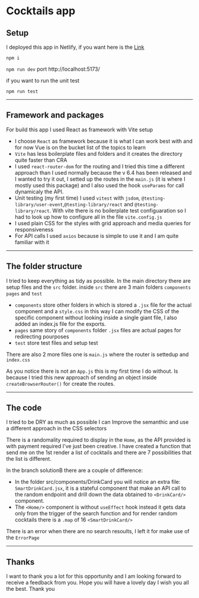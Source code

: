 # Cocktails app

## Setup

I deployed this app in Netlify, if you want here is the [Link](https://jazzy-manatee-cfb947.netlify.app)

`npm i`

`npm run dev` port http://localhost:5173/

if you want to run the unit test

`npm run test`

---

## Framework and packages

For build this app I used React as framework with Vite setup

- I choose `React` as framework because it is what I can work best with and for now Vue is on the bucket list of the topics to learn
- `Vite` has less boilerplate files and folders and it creates the directory quite faster than CRA
- I used `react-router-dom` for the routing and I tried this time a different approach than I used normally because the v 6.4 has been released and I wanted to try it out, I setted up the routes in the `main.js` (it is where I mostly used this package) and I also used the hook `useParams` for call dynamicaly the API.
- Unit testing (my first time) I used `vitest` with `jsdom`, `@testing-library/user-event`,`@testing-library/react` and `@testing-library/react`. With vite there is no boilerplate test configuaration so I had to look up how to configure all in the file `vite.config.js`
- I used plain CSS for the styles with grid approach and media queries for responsiveness
- For API calls I used `axios` because is simple to use it and I am quite familiar with it

---

## The folder structure

I tried to keep everything as tidy as possible.
In the main directory there are setup files and the `src` folder.
inside `src` there are 3 main folders `components` `pages` and `test`

- `components` store other folders in which is stored a `.jsx` file for the actual component and a `style.css` in this way I can modify the CSS of the specific component without looking inside a single giant file, I also added an index.js file for the exports.
- `pages` same story of `components` folder `.jsx` files are actual pages for redirecting pourposes
- `test` store test files and setup test

There are also 2 more files one is `main.js` where the router is settedup and `index.css`

As you notice there is not an `App.js` this is my first time I do without. Is because I tried this new approach of sending an object inside `createBrowserRouter()` for create the routes.

---

## The code

I tried to be DRY as much as possible I can Improve the semanthic and use a different approach in the CSS selectors

There is a randomality required to display in the `Home`, as the API provided is with payment required I've just been creative. I have created a function that send me on the 1st render a list of cocktails and there are 7 possibilities that the list is different.

In the branch solutionB there are a couple of difference:

- In the folder src/components/DrinkCard you will notice an extra file: `SmartDrinkCard.jsx`, it is a stateful component that make an API call to the random endpoint and drill down the data obtained to `<DrinkCard/>` component.
- The `<Home/>` component is without `useEffect` hook instead it gets data only from the trigger of the search function and for render random cocktails there is a `.map` of 16 `<SmartDrinkCard/>`

There is an error when there are no search resoults, I left it for make use of the `ErrorPage`

---

## Thanks

I want to thank you a lot for this opportunity and I am looking forward to receive a feedback from you.
Hope you will have a lovely day I wish you all the best.
Thank you
